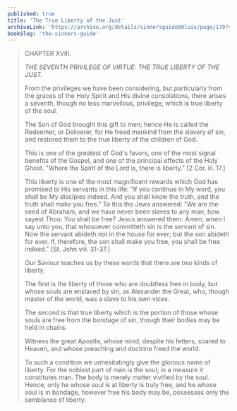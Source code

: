 ```yaml
---
published: true
title: 'The True Liberty of the Just'
archiveLink: 'https://archive.org/details/sinnersguide00luis/page/179?view=theater'
bookSlug: 'the-sinners-guide'
---
```


> CHAPTER XVIII.
> 
> *THE SEVENTH PRIVILEGE OF VIRTUE: THE TRUE LIBERTY OF THE JUST.*
> 
> From the privileges we have been considering, but particularly from the graces of the Holy Spirit and His divine consolations, there arises a seventh, though no less marvellous, privilege, which is true liberty of the soul.
> 
> The Son of God brought this gift to men; hence He is called the Redeemer, or Deliverer, for He freed mankind from the slavery of sin, and restored them to the true liberty of the children of God.
> 
> This is one of the greatest of God's favors, one of the most signal benefits of the Gospel, and one of the principal effects of the Holy Ghost. "Where the Spirit of the Lord is, there is liberty." [2 Cor. iii. 17.]
> 
> This liberty is one of the most magnificent rewards which God has promised to His servants in this life: "If you continue in My word, you shall be My disciples indeed. And you shall know the truth, and the truth shall make you free." To this the Jews answered: "We are the seed of Abraham, and we have never been slaves to any man; how sayest Thou: You shall be free? Jesus answered them: Amen, amen I say unto you, that whosoever committeth sin is the servant of sin. Now the servant abideth not in the house for ever; but the son abideth for ever. If, therefore, the son shall make you free, you shall be free indeed." [St. John viii. 31-37.]
> 
> Our Saviour teaches us by these words that there are two kinds of liberty.
> 
> The first is the liberty of those who are doubtless free in body, but whose souls are enslaved by sin, as Alexander the Great, who, though master of the world, was a slave to his own vices.
> 
> The second is that true liberty which is the portion of those whose souls are free from the bondage of sin, though their bodies may be held in chains.
> 
> Witness the great Apostle, whose mind, despite his fetters, soared to Heaven, and whose preaching and doctrine freed the world.
> 
> To such a condition we unhesitatingly give the glorious name of liberty. For the noblest part of man is the soul; in a measure it constitutes man. The body is merely matter vivified by the soul. Hence, only he whose soul is at liberty is truly free, and he whose soul is in bondage, however free his body may be, possesses only the semblance of liberty.

